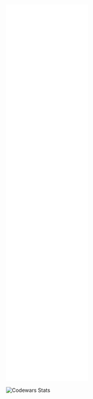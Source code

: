 ![Github Metrics](https://github.com/nvnivs/nvnivs/blob/main/github-metrics.svg)
<!-- ![Codewars Badge ](https://www.codewars.com/users/nvnivs/badges/large) -->
![Codewars Stats](https://github.r2v.ch/codewars?user=nvnivs&stroke=%23BB432C)
